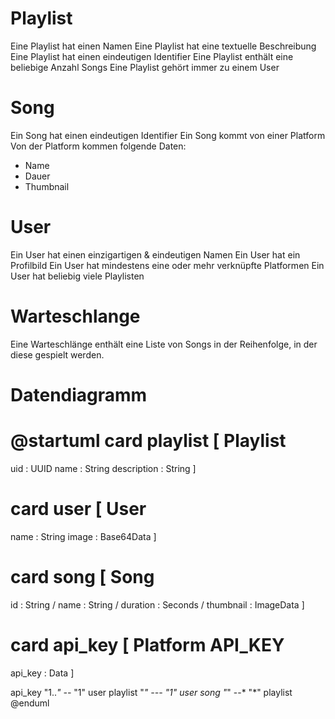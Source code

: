# Playlist
Eine Playlist hat einen Namen
Eine Playlist hat eine textuelle Beschreibung
Eine Playlist hat einen eindeutigen Identifier
Eine Playlist enthält eine beliebige Anzahl Songs
Eine Playlist gehört immer zu einem User

# Song
Ein Song hat einen eindeutigen Identifier
Ein Song kommt von einer Platform
Von der Platform kommen folgende Daten:
 - Name
 - Dauer
 - Thumbnail

# User
Ein User hat einen einzigartigen & eindeutigen Namen
Ein User hat ein Profilbild
Ein User hat mindestens eine oder mehr verknüpfte Platformen
Ein User hat beliebig viele Playlisten

# Warteschlange
Eine Warteschlänge enthält eine Liste von Songs in der Reihenfolge, in der diese gespielt werden.

# Datendiagramm
@startuml
card playlist [
  Playlist
  ====
  uid : UUID
  name : String
  description : String
]

card user [
  User
  ====
  name : String
  image : Base64Data
]

card song [
  Song
  ====
  id : String
  / name : String
  / duration : Seconds
  / thumbnail : ImageData
]

card api_key [
  Platform API_KEY
  ====
  api_key : Data
]

api_key "1..*" --* "1" user
playlist "*" --- "1" user
song "*" --* "*" playlist
@enduml

